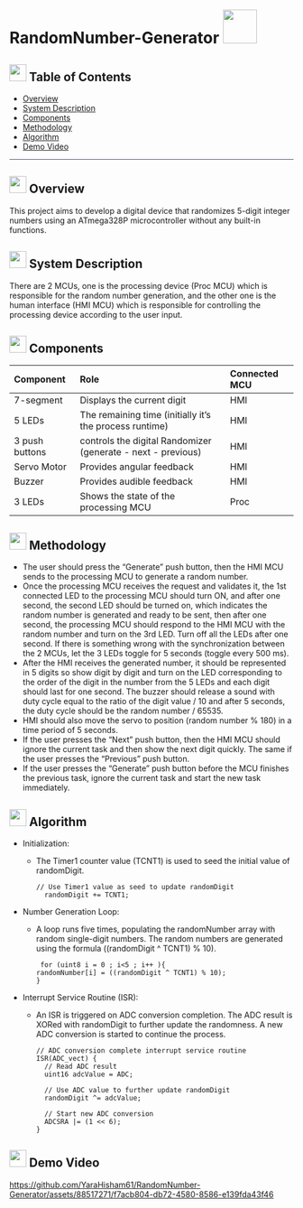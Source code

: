 # RandomNumber-Generator <img src="https://cdn.iconscout.com/icon/premium/png-256-thumb/random-number-generate-2302894-1951461.png" width="60" height="60" />

## <img src="https://github.com/YaraHisham61/OS_Scheduler/assets/88517271/34402b46-ead8-415c-96f6-a21dce7fa14d" width="30" height="30" /> Table of Contents

- [Overview](#Overview)
- [System Description](#sysdes) 
- [Components](#comp)
- [Methodology](#run)
- [Algorithm](#algo)
- [Demo Video](#vid)


<hr style="background-color: #4b4c60"></hr>

## <img src="https://cdn-icons-png.flaticon.com/512/8632/8632710.png" width="30" height="30" /> Overview <a name = "Overview"></a>
This project aims to develop a digital device that randomizes 5-digit integer numbers using an ATmega328P microcontroller without any built-in functions.

## <img src="https://github.com/YaraHisham61/OS_Scheduler/assets/88517271/d8e6c9f3-9ba5-4d9e-a108-7d9a95989812" width="30" height="30" /> System Description <a name = "sysdes"></a>
There are 2 MCUs, one is the processing device (Proc MCU) which is responsible for the random number generation, and the other
one is the human interface (HMI MCU) which is responsible for controlling the processing device according to the user input.

## <img src="https://cdn2.iconfinder.com/data/icons/advertisement-marketing/512/puzzle-512.png" width="30" height="30" /> Components <a name = "comp"></a>

| Component 	| Role | Connected MCU|
|:----------------------|:-------------------|:-------------------|
| 7-segment	| Displays the current digit | HMI |
| 5 LEDs | The remaining time (initially it’s the process runtime)| HMI |
| 3 push buttons |	controls the digital Randomizer (generate - next - previous) | HMI |
| Servo Motor |	Provides angular feedback | HMI  |
| Buzzer |	Provides audible feedback | HMI |
| 3 LEDs |	Shows the state of the processing MCU | Proc  |

## <img src="https://cdn-icons-png.flaticon.com/512/6289/6289238.png" width="30" height="30" /> Methodology <a name = "meth"></a>
* The user should press the “Generate” push button, then the HMI MCU sends to the processing MCU to generate a random number.
* Once the processing MCU receives the request and validates it, the 1st connected LED to the processing MCU should turn ON, and after one second, the second LED should be turned on, which indicates the random number is generated and ready to be sent, then
after one second, the processing MCU should respond to the HMI MCU with the random number and turn on the 3rd LED. Turn off all the LEDs after one second. If there is something wrong with the synchronization between the 2 MCUs, let the 3 LEDs toggle for 5 seconds (toggle every 500 ms).
* After the HMI receives the generated number, it should be represented in 5 digits so show digit by digit and turn on the LED corresponding to the order of the digit in the number from the 5 LEDs and each digit should last for one second. The buzzer should release a sound with duty cycle equal to the ratio of the digit value / 10 and after 5 seconds,
the duty cycle should be the random number / 65535.
* HMI should also move the servo to position (random number % 180) in a time period of 5 seconds.
* If the user presses the “Next” push button, then the HMI MCU should ignore the current task and then show the next digit quickly. The same if the user presses the “Previous” push button.
* If the user presses the “Generate” push button before the MCU finishes the previous task, ignore the current task and start the new task immediately.

## <img src="https://cdn-icons-png.flaticon.com/512/7690/7690595.png" width="30" height="30" /> Algorithm <a name = "algo"></a>
* Initialization:
  - The Timer1 counter value (TCNT1) is used to seed the initial value of randomDigit.
    ```
    // Use Timer1 value as seed to update randomDigit
      randomDigit += TCNT1;
    ```

* Number Generation Loop:
  - A loop runs five times, populating the randomNumber array with random single-digit numbers.
The random numbers are generated using the formula ((randomDigit ^ TCNT1) % 10).
    ```
     for (uint8 i = 0 ; i<5 ; i++ ){
    randomNumber[i] = ((randomDigit ^ TCNT1) % 10);
    }
    ```
* Interrupt Service Routine (ISR):
  - An ISR is triggered on ADC conversion completion.
The ADC result is XORed with randomDigit to further update the randomness.
A new ADC conversion is started to continue the process.

    ```
    // ADC conversion complete interrupt service routine
    ISR(ADC_vect) {
      // Read ADC result
      uint16 adcValue = ADC;
      
      // Use ADC value to further update randomDigit
      randomDigit ^= adcValue;
      
      // Start new ADC conversion
      ADCSRA |= (1 << 6);
    }
    ```
## <img src="https://github.com/YaraHisham61/AYKN-Search-Engine/assets/88517271/2783fa4c-1371-45d2-bbfa-7682bbc4b65d" width="30" height="30" /> Demo Video <a name = "vid"></a>


https://github.com/YaraHisham61/RandomNumber-Generator/assets/88517271/f7acb804-db72-4580-8586-e139fda43f46

